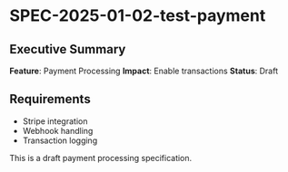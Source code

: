 # SPEC-2025-01-02-test-payment

## Executive Summary
**Feature**: Payment Processing
**Impact**: Enable transactions
**Status**: Draft

## Requirements
- Stripe integration
- Webhook handling  
- Transaction logging

This is a draft payment processing specification.